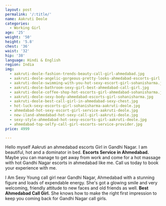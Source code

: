```yaml
---
layout: post
permalink: '/:title/'
name: Aakruti Deole
categories:
  - Working Girl
age: '25'
weight: '50'
height: '5.8'
chest: '36'
waist: '32'
hip: '38'
language: Hindi & English
region: India
img:
  - aakruti-deole-fashion-trends-beauty-call-girl-ahmedabad.jpg
  - aakruti-deole-angelic-gorgeous-pretty-looks-ahmedabad-escorts-girl.jpg
  - aakruti-deole-swimming-with-you-hot-sexy-escort-girl-sohanisharma.jpg
  - aakruti-deole-bathroom-sexy-girl-best-ahmedabad-call-girl.jpg
  - aakruti-deole-coffee-shop-hot-escorts-girl-ahmedabad-sohanisharma.jpg
  - aakruti-deole-sexy-body-ahmedabad-escorts-girl-sohanisharma.jpg
  - aakruti-deole-best-call-girl-in-ahmedabad-sexy-chest.jpg
  - hot-luck-sexy-escorts-girl-sohanisharma-aakruti-deole.jpg
  - ahmedabad-hot-sexy-escort-girl-service-aakruti-deole.jpg
  - new-iland-ahmedabad-hot-sexy-call-girl-aakruti-deole.jpg
  - sexy-style-ahmedabad-hot-sexy-escorts-girl-aakruti-deole.jpg
  - ahmedabad-top-selfy-call-girl-escorts-service-provider.jpg
price: 4999

---
```


Hello myself Aakruti an ahmedabad escorts Girl in Gandhi Nagar. I am beautiful, hot and a dominator in bed. **Escorts Service in Ahmedabad.** Maybe you can manage to get away from work and come for a hot massage with hot Gandhi Nagar escorts in ahmedabad like me. Call us today to book your experience with me.

I Am Sexy Young call girl near Gandhi Nagar, Ahmedabad with a stunning figure and loads of expendable energy. She's got a glowing smile and very welcoming, friendly attitude to new faces and old friends as well. **Best Ahmedabad Call Girl.** She knows how to make the right first impression to keep you coming back for Gandhi Nagar call girls.
